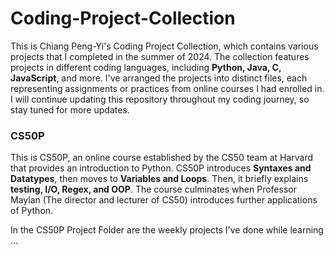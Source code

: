 # Coding-Project-Collection

This is Chiang Peng-Yi's Coding Project Collection, which contains various projects that I completed in the summer of 2024. The collection features projects in different coding languages, including **Python, Java, C, JavaScript**, and more. I've arranged the projects into distinct files, each representing assignments or practices from online courses I had enrolled in. I will continue updating this repository throughout my coding journey, so stay tuned for more updates.

### CS50P
This is CS50P, an online course established by the CS50 team at Harvard that provides an introduction to Python.
CS50P introduces **Syntaxes and Datatypes**, then moves to **Variables and Loops**.
Then, it briefly explains **testing, I/O, Regex, and OOP**.
The course culminates when Professor Maylan (The director and lecturer of CS50) introduces further applications of Python.

In the CS50P Project Folder are the weekly projects I've done while learning
...
